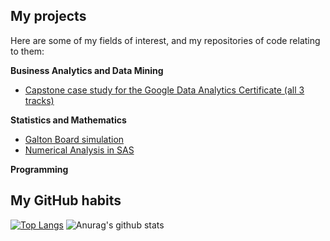## My projects
Here are some of my fields of interest, and my repositories of code relating to them:

**Business Analytics and Data Mining**
* [Capstone case study for the Google Data Analytics Certificate (all 3 tracks)](https://github.com/nuclearcheesecake/wickusgoogledataanalyticscertificate2021)

**Statistics and Mathematics**
* [Galton Board simulation](https://github.com/nuclearcheesecake/galton-board)
* [Numerical Analysis in SAS](https://github.com/nuclearcheesecake/numerical-analysis-in-sas)

**Programming**

## My GitHub habits

[![Top Langs](https://github-readme-stats.vercel.app/api/top-langs/?username=nuclearcheesecake)](https://github.com/nuclearcheesecake/github-readme-stats)
![Anurag's github stats](https://github-readme-stats.vercel.app/api?username=nuclearcheesecake)




<!--
**nuclearcheesecake/nuclearcheesecake** is a ✨ _special_ ✨ repository because its `README.md` (this file) appears on your GitHub profile.

Here are some ideas to get you started:

- 🔭 I’m currently working on ...
- 🌱 I’m currently learning ...
- 👯 I’m looking to collaborate on ...
- 🤔 I’m looking for help with ...
- 💬 Ask me about ...
- 📫 How to reach me: ...
- 😄 Pronouns: ...
- ⚡ Fun fact: ...
-->
